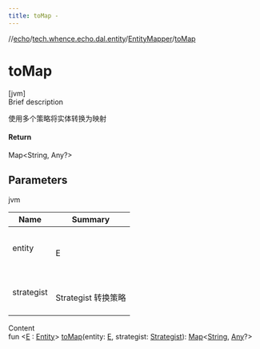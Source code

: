 ```yaml
---
title: toMap -
---
```

//[echo](../../index.md)/[tech.whence.echo.dal.entity](../index.md)/[EntityMapper](index.md)/[toMap](to-map.md)



# toMap  
[jvm]  
Brief description  


使用多个策略将实体转换为映射



#### Return  


Map<String, Any?>



## Parameters  
  
jvm  
  
|  Name|  Summary| 
|---|---|
| entity| <br><br>E<br><br>
| strategist| <br><br>Strategist 转换策略<br><br>
  
  
Content  
fun <[E](to-map.md) : [Entity](../-entity/index.md)> [toMap](to-map.md)(entity: [E](to-map.md), strategist: [Strategist](../../tech.whence.echo.strategy/-strategist/index.md)): [Map](https://kotlinlang.org/api/latest/jvm/stdlib/kotlin.collections/-map/index.html)<[String](https://kotlinlang.org/api/latest/jvm/stdlib/kotlin/-string/index.html), [Any](https://kotlinlang.org/api/latest/jvm/stdlib/kotlin/-any/index.html)?>  



